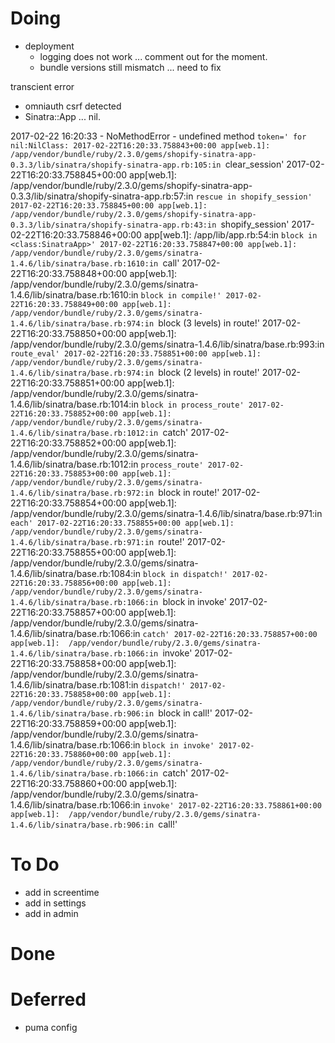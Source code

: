 # Doing
- deployment
  - logging does not work ... comment out for the moment.
  - bundle versions still mismatch ... need to fix

transcient error
- omniauth csrf detected
- Sinatra::App ... nil.


 2017-02-22 16:20:33 - NoMethodError - undefined method `token=' for nil:NilClass:
2017-02-22T16:20:33.758843+00:00 app[web.1]:  /app/vendor/bundle/ruby/2.3.0/gems/shopify-sinatra-app-0.3.3/lib/sinatra/shopify-sinatra-app.rb:105:in `clear_session'
2017-02-22T16:20:33.758845+00:00 app[web.1]:  /app/vendor/bundle/ruby/2.3.0/gems/shopify-sinatra-app-0.3.3/lib/sinatra/shopify-sinatra-app.rb:57:in `rescue in shopify_session'
2017-02-22T16:20:33.758845+00:00 app[web.1]:  /app/vendor/bundle/ruby/2.3.0/gems/shopify-sinatra-app-0.3.3/lib/sinatra/shopify-sinatra-app.rb:43:in `shopify_session'
2017-02-22T16:20:33.758846+00:00 app[web.1]:  /app/lib/app.rb:54:in `block in <class:SinatraApp>'
2017-02-22T16:20:33.758847+00:00 app[web.1]:  /app/vendor/bundle/ruby/2.3.0/gems/sinatra-1.4.6/lib/sinatra/base.rb:1610:in `call'
2017-02-22T16:20:33.758848+00:00 app[web.1]:  /app/vendor/bundle/ruby/2.3.0/gems/sinatra-1.4.6/lib/sinatra/base.rb:1610:in `block in compile!'
2017-02-22T16:20:33.758849+00:00 app[web.1]:  /app/vendor/bundle/ruby/2.3.0/gems/sinatra-1.4.6/lib/sinatra/base.rb:974:in `block (3 levels) in route!'
2017-02-22T16:20:33.758850+00:00 app[web.1]:  /app/vendor/bundle/ruby/2.3.0/gems/sinatra-1.4.6/lib/sinatra/base.rb:993:in `route_eval'
2017-02-22T16:20:33.758851+00:00 app[web.1]:  /app/vendor/bundle/ruby/2.3.0/gems/sinatra-1.4.6/lib/sinatra/base.rb:974:in `block (2 levels) in route!'
2017-02-22T16:20:33.758851+00:00 app[web.1]:  /app/vendor/bundle/ruby/2.3.0/gems/sinatra-1.4.6/lib/sinatra/base.rb:1014:in `block in process_route'
2017-02-22T16:20:33.758852+00:00 app[web.1]:  /app/vendor/bundle/ruby/2.3.0/gems/sinatra-1.4.6/lib/sinatra/base.rb:1012:in `catch'
2017-02-22T16:20:33.758852+00:00 app[web.1]:  /app/vendor/bundle/ruby/2.3.0/gems/sinatra-1.4.6/lib/sinatra/base.rb:1012:in `process_route'
2017-02-22T16:20:33.758853+00:00 app[web.1]:  /app/vendor/bundle/ruby/2.3.0/gems/sinatra-1.4.6/lib/sinatra/base.rb:972:in `block in route!'
2017-02-22T16:20:33.758854+00:00 app[web.1]:  /app/vendor/bundle/ruby/2.3.0/gems/sinatra-1.4.6/lib/sinatra/base.rb:971:in `each'
2017-02-22T16:20:33.758855+00:00 app[web.1]:  /app/vendor/bundle/ruby/2.3.0/gems/sinatra-1.4.6/lib/sinatra/base.rb:971:in `route!'
2017-02-22T16:20:33.758855+00:00 app[web.1]:  /app/vendor/bundle/ruby/2.3.0/gems/sinatra-1.4.6/lib/sinatra/base.rb:1084:in `block in dispatch!'
2017-02-22T16:20:33.758856+00:00 app[web.1]:  /app/vendor/bundle/ruby/2.3.0/gems/sinatra-1.4.6/lib/sinatra/base.rb:1066:in `block in invoke'
2017-02-22T16:20:33.758857+00:00 app[web.1]:  /app/vendor/bundle/ruby/2.3.0/gems/sinatra-1.4.6/lib/sinatra/base.rb:1066:in `catch'
2017-02-22T16:20:33.758857+00:00 app[web.1]:  /app/vendor/bundle/ruby/2.3.0/gems/sinatra-1.4.6/lib/sinatra/base.rb:1066:in `invoke'
2017-02-22T16:20:33.758858+00:00 app[web.1]:  /app/vendor/bundle/ruby/2.3.0/gems/sinatra-1.4.6/lib/sinatra/base.rb:1081:in `dispatch!'
2017-02-22T16:20:33.758858+00:00 app[web.1]:  /app/vendor/bundle/ruby/2.3.0/gems/sinatra-1.4.6/lib/sinatra/base.rb:906:in `block in call!'
2017-02-22T16:20:33.758859+00:00 app[web.1]:  /app/vendor/bundle/ruby/2.3.0/gems/sinatra-1.4.6/lib/sinatra/base.rb:1066:in `block in invoke'
2017-02-22T16:20:33.758860+00:00 app[web.1]:  /app/vendor/bundle/ruby/2.3.0/gems/sinatra-1.4.6/lib/sinatra/base.rb:1066:in `catch'
2017-02-22T16:20:33.758860+00:00 app[web.1]:  /app/vendor/bundle/ruby/2.3.0/gems/sinatra-1.4.6/lib/sinatra/base.rb:1066:in `invoke'
2017-02-22T16:20:33.758861+00:00 app[web.1]:  /app/vendor/bundle/ruby/2.3.0/gems/sinatra-1.4.6/lib/sinatra/base.rb:906:in `call!'

# To Do
- add in screentime
- add in settings
- add in admin

# Done

# Deferred
- puma config

